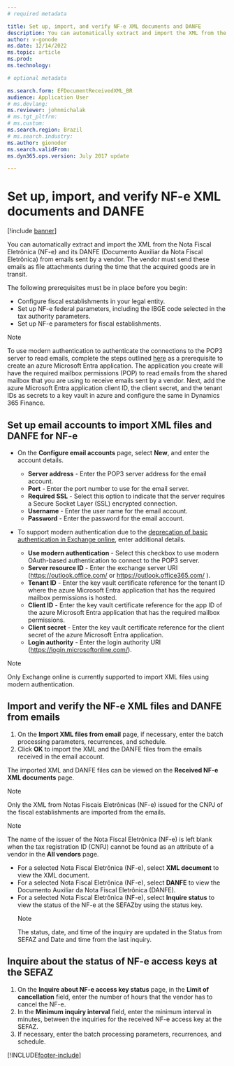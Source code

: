 ```yaml
---
# required metadata

title: Set up, import, and verify NF-e XML documents and DANFE
description: You can automatically extract and import the XML from the Nota Fiscal Eletrônica (NF-e) and its DANFE (Documento Auxiliar da Nota Fiscal Eletrônica) from e-mails sent by the vendor for your company.
author: v-gonode
ms.date: 12/14/2022
ms.topic: article
ms.prod: 
ms.technology: 

# optional metadata

ms.search.form: EFDocumentReceivedXML_BR  
audience: Application User
# ms.devlang: 
ms.reviewer: johnmichalak
# ms.tgt_pltfrm: 
# ms.custom: 
ms.search.region: Brazil 
# ms.search.industry: 
ms.author: gionoder
ms.search.validFrom: 
ms.dyn365.ops.version: July 2017 update

---
```


# Set up, import, and verify NF-e XML documents and DANFE

[!include [banner](../../includes/banner.md)]

You can automatically extract and import the XML from the Nota Fiscal Eletrônica (NF-e) and its DANFE (Documento Auxiliar da Nota Fiscal Eletrônica) from emails sent by a vendor. The vendor must send these emails as file attachments during the time that the acquired goods are in transit.

The following prerequisites must be in place before you begin: 
 - Configure fiscal establishments in your legal entity. 
 - Set up NF-e federal parameters, including the IBGE code selected in the tax authority parameters.
 - Set up NF-e parameters for fiscal establishments.

> [!NOTE] 
> To use modern authentication to authenticate the connections to the POP3 server to read emails, complete the steps outlined [here](/exchange/client-developer/legacy-protocols/how-to-authenticate-an-imap-pop-smtp-application-by-using-oauth) as a prerequisite to create an azure Microsoft Entra application. The application you create will have the required mailbox permissions (POP) to read emails from the shared mailbox that you are using to receive emails sent by a vendor.
> Next, add the azure Microsoft Entra application client ID, the client secret, and the tenant IDs as secrets to a key vault in azure and configure the same in Dynamics 365 Finance.

## Set up email accounts to import XML files and DANFE for NF-e
- On the **Configure email accounts** page, select **New**, and enter the account details.
   - **Server address** - Enter the POP3 server address for the email account.
   - **Port** - Enter the port number to use for the email server.
   - **Required SSL** - Select this option to indicate that the server requires a Secure Socket Layer (SSL) encrypted connection.
   - **Username** - Enter the user name for the email account.
   - **Password** - Enter the password for the email account.

- To support modern authentication due to the [deprecation of basic authentication in Exchange online](/exchange/clients-and-mobile-in-exchange-online/deprecation-of-basic-authentication-exchange-online), enter additional details.
   - **Use modern authentication** - Select this checkbox to use modern OAuth-based authentication to connect to the POP3 server.
   - **Server resource ID** - Enter the exchange server URI (https://outlook.office.com/ or https://outlook.office365.com/ ).
   - **Tenant ID** - Enter the key vault certificate reference for the tenant ID where the azure Microsoft Entra application that has the required mailbox permissions is hosted.
   - **Client ID** - Enter the key vault certificate reference for the app ID of the azure Microsoft Entra application that has the required mailbox permissions.
   - **Client secret** - Enter the key vault certificate reference for the client secret of the azure Microsoft Entra application.
   - **Login authority** - Enter the login authority URI (https://login.microsoftonline.com/).

> [!NOTE] 
> Only Exchange online is currently supported to import XML files using modern authentication.


## Import and verify the NF-e XML files and DANFE from emails
1. On the **Import XML files from email** page, if necessary, enter the batch processing parameters, recurrences, and schedule.
2. Click **OK** to import the XML and the DANFE files from the emails received in the email account.

The imported XML and DANFE files can be viewed on the **Received NF-e XML documents** page.
> [!NOTE] 
> Only the XML from Notas Fiscais Eletrônicas (NF-e) issued for the CNPJ of the fiscal establishments are imported from the emails.

> [!NOTE] 
> The name of the issuer of the Nota Fiscal Eletrônica (NF-e) is left blank when the tax registration ID (CNPJ) cannot be found as an attribute of a vendor in the **All vendors** page.

- For a selected Nota Fiscal Eletrônica (NF-e), select **XML document** to view the XML document.
- For a selected Nota Fiscal Eletrônica (NF-e), select **DANFE** to view the Documento Auxiliar da Nota Fiscal Eletrônica (DANFE).
- For a selected Nota Fiscal Eletrônica (NF-e), select **Inquire status** to view the status of the NF-e at the SEFAZby using the status key.
  > [!NOTE] 
  > The status, date, and time of the inquiry are updated in the Status from SEFAZ and Date and time from the last inquiry.

## Inquire about the status of NF-e access keys at the SEFAZ
1. On the **Inquire about NF-e access key status** page, in the **Limit of cancellation** field, enter the number of hours that the vendor has to cancel the NF-e.
2. In the **Minimum inquiry interval** field, enter the minimum interval in minutes, between the inquiries for the received NF-e access key at the SEFAZ.
3. If necessary, enter the batch processing parameters, recurrences, and schedule.


[!INCLUDE[footer-include](../../../includes/footer-banner.md)]